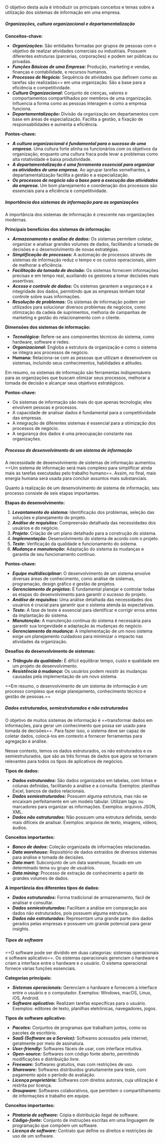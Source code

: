 O objetivo desta aula é introduzir os principais conceitos e temas sobre a utilização dos sistemas de informação em uma empresa.

##### Organizações, cultura organizacional e departamentalização

**Conceitos-chave:**
- ***Organizações*:** São entidades formadas por grupos de pessoas com o objetivo de realizar atividades comerciais ou industriais. Possuem diferentes estruturas (parcerias, corporações) e podem ser públicas ou privadas.
- ***Funções Básicas de uma Empresa:*** Produção, marketing e vendas, finanças e contabilidade, e recursos humanos.
- ***Processos de Negócio:*** Sequência de atividades que definem como as tarefas são realizadas== em uma organização. São a base para a eficiência e competitividade.
- ***Cultura Organizacional:*** Conjunto de crenças, valores e comportamentos compartilhados por membros de uma organização. Influencia a forma como as pessoas interagem e como a empresa funciona.
- ***Departamentalização:*** Divisão da organização em departamentos com base em áreas de especialização. Facilita a gestão, a fixação de responsabilidades e aumenta a eficiência.

**Pontos-chave:**
- ***A cultura organizacional é fundamental para o sucesso de uma empresa*.** Uma cultura forte alinha os funcionários com os objetivos da organização, enquanto uma cultura fraca pode levar a problemas como alta rotatividade e baixa produtividade.
- ***A departamentalização é uma ferramenta essencial para organizar as atividades de uma empresa.*** Ao agrupar tarefas semelhantes, a departamentalização facilita a gestão e a especialização.
- ***Os processos de negócio são a base para a execução das atividades da empresa.*** Um bom planejamento e coordenação dos processos são essenciais para a eficiência e competitividade.


##### Importância dos sistemas de informação para as organizações

A importância dos sistemas de informação é crescente nas organizações modernas.

**Principais benefícios dos sistemas de informação:**
- ***Armazenamento e análise de dados:*** Os sistemas permitem coletar, organizar e analisar grandes volumes de dados, facilitando a tomada de decisões e o desenvolvimento de novas estratégias.
- ***Simplificação de processos:*** A automação de processos através de sistemas de informação reduz o tempo e os custos operacionais, além de melhorar a eficiência.
- ***Facilitação da tomada de decisão:*** Os sistemas fornecem informações precisas e em tempo real, auxiliando os gestores a tomar decisões mais assertivas.
- ***Acesso e controle de dados:*** Os sistemas garantem a segurança e a integridade dos dados, permitindo que as empresas tenham total controle sobre suas informações.
- ***Resolução de problemas:*** Os sistemas de informação podem ser utilizados para solucionar diversos problemas de negócios, como otimização da cadeia de suprimentos, melhoria de campanhas de marketing e gestão do relacionamento com o cliente.

**Dimensões dos sistemas de informação:**
- ***Tecnológica*:** Refere-se aos componentes técnicos do sistema, como hardware, software e redes.
- ***Organizacional*:** Engloba a estrutura da organização e como o sistema se integra aos processos de negócio.
- **Humana:** Relaciona-se com as pessoas que utilizam e desenvolvem os sistemas, incluindo seus conhecimentos, habilidades e atitudes.

Em resumo, os sistemas de informação são ferramentas indispensáveis para as organizações que buscam otimizar seus processos, melhorar a tomada de decisão e alcançar seus objetivos estratégicos.

**Pontos-chave:**
- Os sistemas de informação são mais do que apenas tecnologia; eles envolvem pessoas e processos.
- A capacidade de analisar dados é fundamental para a competitividade das empresas.
- A integração de diferentes sistemas é essencial para a otimização dos processos de negócio.
- A segurança dos dados é uma preocupação constante nas organizações.


##### Processo de desenvolvimento de um sistema de informação

A necessidade de desenvolvimento de sistemas de informação aumentou. ==Um sistema de informação será mais complexo para simplificar ainda mais as tarefas executadas pelo trabalho humano==. Assim, no final, mais energia humana será usada para concluir assuntos mais substanciais.

Quanto à realização de um desenvolvimento de sistema de informação, seu processo consiste de seis etapas importantes.

**Etapas do desenvolvimento:**
1. ***Levantamento do sistema:*** Identificação dos problemas, seleção das soluções e planejamento do projeto.
2. ***Análise de requisitos:*** Compreensão detalhada das necessidades dos usuários e do negócio.
3. ***Projeto*:** Criação de um plano detalhado para a construção do sistema.
4. ***Implementação*:** Desenvolvimento do sistema de acordo com o projeto.
5. ***Teste*:** Verificação da qualidade e funcionamento do sistema.
6. ***Mudança e manutenção*:** Adaptação do sistema às mudanças e garantia de seu funcionamento contínuo.

**Pontos-chave:**
- ***Equipe multidisciplinar*:** O desenvolvimento de um sistema envolve diversas áreas de conhecimento, como análise de sistemas, programação, design gráfico e gestão de projetos.
- ***Gerenciamento de projetos*:** É fundamental planejar e controlar todas as etapas do desenvolvimento para garantir o sucesso do projeto.
- ***Análise de requisitos*:** Uma análise detalhada das necessidades dos usuários é crucial para garantir que o sistema atenda às expectativas.
- ***Teste:*** A fase de teste é essencial para identificar e corrigir erros antes da implantação do sistema.
- ***Manutenção:*** A manutenção contínua do sistema é necessária para garantir sua longevidade e adaptação às mudanças do negócio.
- ***Gerenciamento da mudança:*** A implementação de um novo sistema exige um planejamento cuidadoso para minimizar o impacto nas atividades da organização.

**Desafios do desenvolvimento de sistemas:**
- ***Triângulo da qualidade:*** É difícil equilibrar tempo, custo e qualidade em um projeto de desenvolvimento.
- ***Resistência à mudança:*** Os usuários podem resistir às mudanças causadas pela implementação de um novo sistema.

==Em resumo, o desenvolvimento de um sistema de informação é um processo complexo que exige planejamento, conhecimento técnico e gestão de pessoas.==


##### Dados estruturados, semiestruturados e não estruturados

O objetivo de muitos sistemas de informação é ==transformar dados em informações, para gerar um conhecimento que possa ser usado para tomada de decisões==. Para fazer isso, o sistema deve ser capaz de coletar dados, colocá-los em contexto e fornecer ferramentas para agregação e análise.

Nesse contexto, temos os dados estruturados, os não estruturados e os semiestruturados, que são as três formas de dados que agora se tornaram relevantes para todos os tipos de aplicativos de negócios.

**Tipos de dados:**
- ***Dados estruturados:*** São dados organizados em tabelas, com linhas e colunas definidas, facilitando a análise e a consulta. Exemplos: planilhas Excel, bancos de dados relacionais.
- ***Dados semiestruturados:*** Possuem alguma estrutura, mas não se encaixam perfeitamente em um modelo tabular. Utilizam tags ou marcadores para organizar as informações. Exemplos: arquivos JSON, XML.
- ***Dados não estruturados:*** Não possuem uma estrutura definida, sendo mais difíceis de analisar. Exemplos: arquivos de texto, imagens, vídeos, áudios.

**Conceitos importantes:**
- ***Banco de dados:*** Coleção organizada de informações relacionadas.
- ***Data warehouse:*** Repositório de dados extraídos de diversos sistemas para análise e tomada de decisões.
- ***Data mart:*** Subconjunto de um data warehouse, focado em um determinado tema ou grupo de usuários.
- ***Data mining:*** Processo de extração de conhecimento a partir de grandes volumes de dados.

**A importância dos diferentes tipos de dados:**
- ***Dados estruturados:*** Forma tradicional de armazenamento, fácil de analisar e consultar.
- ***Dados semiestruturados:*** Facilitam a análise em comparação aos dados não estruturados, pois possuem alguma estrutura.
- ***Dados não estruturados*:** Representam uma grande parte dos dados gerados pelas empresas e possuem um grande potencial para gerar insights.


##### Tipos de software

==O software pode ser dividido em duas categorias: sistemas operacionais e software aplicativo==. Os sistemas operacionais gerenciam o hardware e criam a interface entre o hardware e o usuário. O sistema operacional fornece várias funções essenciais.

**Categorias principais:**
- ***Sistemas operacionais:*** Gerenciam o hardware e fornecem a interface entre o usuário e o computador. Exemplos: Windows, macOS, Linux, iOS, Android.
- ***Software aplicativo:*** Realizam tarefas específicas para o usuário. Exemplos: editores de texto, planilhas eletrônicas, navegadores, jogos.

**Tipos de software aplicativo:**
- ***Pacotes:*** Conjuntos de programas que trabalham juntos, como os pacotes de escritório.
- ***SaaS (Software as a Service):*** Softwares acessados pela internet, geralmente por meio de assinatura.
- ***User-friendly:*** Softwares fáceis de usar, com interface intuitiva.
- ***Open-source:*** Softwares com código fonte aberto, permitindo modificações e distribuição livre.
- ***Freeware:*** Softwares gratuitos, mas com restrições de uso.
- ***Shareware:*** Softwares distribuídos gratuitamente para teste, com pagamento após o período de avaliação.
- ***Licença proprietária:*** Softwares com direitos autorais, cuja utilização é restrita por licença.
- ***Groupware:*** Softwares colaborativos, que permitem o compartilhamento de informações e trabalho em equipe.

**Conceitos importantes:**
- ***Pirataria de software:*** Cópia e distribuição ilegal de software.
- ***Código-fonte:*** Conjunto de instruções escritas em uma linguagem de programação que compõem um software.
- ***Licença de software:*** Contrato que define os direitos e restrições de uso de um software.



